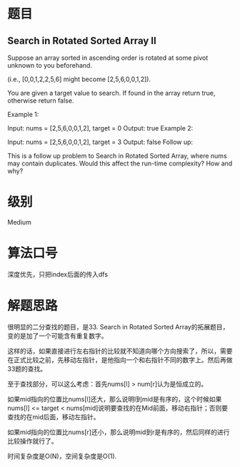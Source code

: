# 题目
## Search in Rotated Sorted Array II
Suppose an array sorted in ascending order is rotated at some pivot unknown to you beforehand.

(i.e., [0,0,1,2,2,5,6] might become [2,5,6,0,0,1,2]).

You are given a target value to search. If found in the array return true, otherwise return false.

Example 1:

Input: nums = [2,5,6,0,0,1,2], target = 0
Output: true
Example 2:

Input: nums = [2,5,6,0,0,1,2], target = 3
Output: false
Follow up:

This is a follow up problem to Search in Rotated Sorted Array, where nums may contain duplicates.
Would this affect the run-time complexity? How and why?

# 级别 
Medium

# 算法口号
深度优先，只把index后面的传入dfs

# 解题思路
很明显的二分查找的题目，是33. Search in Rotated Sorted Array的拓展题目，变的是加了一个可能含有重复数字。

这样的话，如果直接进行左右指针的比较就不知道向哪个方向搜索了，所以，需要在正式比较之前，先移动左指针，是他指向一个和右指针不同的数字上。然后再做33题的查找。

至于查找部分，可以这么考虑：首先nums[l] > num[r]认为是恒成立的。

如果mid指向的位置比nums[l]还大，那么说明l到mid是有序的，这个时候如果nums[l] <= target < nums[mid]说明要查找的在Mid前面，移动右指针；否则要查找的在mid后面，移动左指针。

如果mid指向的位置比nums[r]还小，那么说明mid到r是有序的，然后同样的进行比较操作就行了。

时间复杂度是O(N)，空间复杂度是O(1).